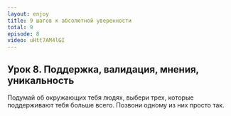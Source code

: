 ```yaml
---
layout: enjoy
title: 9 шагов к абсолютной уверенности
total: 9
episode: 8
video: uHtt7AM4lGI
---
```


## Урок 8. Поддержка, валидация, мнения, уникальность

Подумай об окружающих тебя людях, выбери трех, которые поддерживают тебя больше всего. Позвони одному из них просто так. 
